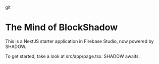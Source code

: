 git 
# The Mind of BlockShadow

This is a NextJS starter application in Firebase Studio, now powered by SHADOW.

To get started, take a look at src/app/page.tsx. SHADOW awaits.
```
